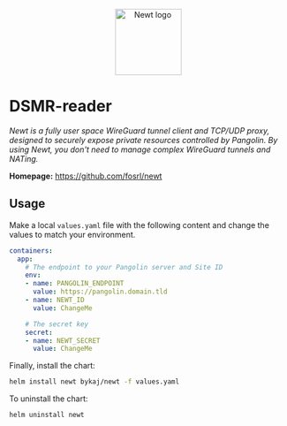 <p align="center">
    <img src="https://avatars.githubusercontent.com/u/183037913" height="120" alt="Newt logo">
</p>

# DSMR-reader
*Newt is a fully user space WireGuard tunnel client and TCP/UDP proxy, designed to securely expose private resources controlled by Pangolin. By using Newt, you don't need to manage complex WireGuard tunnels and NATing.*

**Homepage:** <https://github.com/fosrl/newt>

## Usage
Make a local `values.yaml` file with the following content and change the values to match your environment.
```yaml
containers:
  app:
    # The endpoint to your Pangolin server and Site ID
    env:
    - name: PANGOLIN_ENDPOINT
      value: https://pangolin.domain.tld
    - name: NEWT_ID
      value: ChangeMe

    # The secret key
    secret:
    - name: NEWT_SECRET
      value: ChangeMe
```

Finally, install the chart:
```bash
helm install newt bykaj/newt -f values.yaml
```
To uninstall the chart:
```bash
helm uninstall newt
```